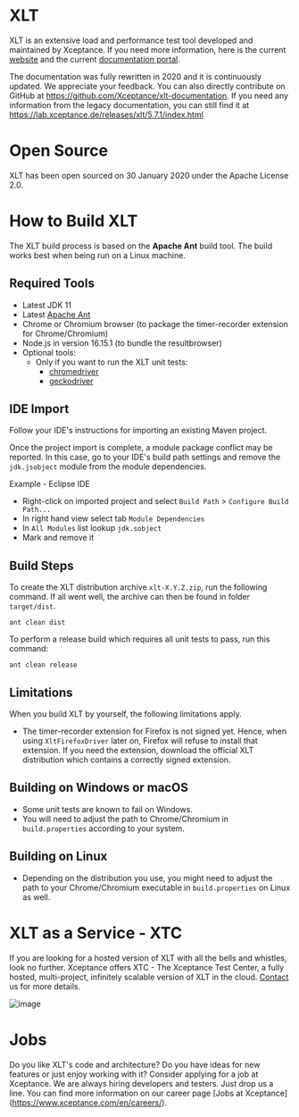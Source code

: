 # XLT
XLT is an extensive load and performance test tool developed and maintained by Xceptance. If you need more information, here is the current [website](https://www.xceptance.com/xlt/) and the current [documentation portal](https://docs.xceptance.com/).

The documentation was fully rewritten in 2020 and it is continuously updated. We appreciate your feedback. You can also directly contribute on GitHub at https://github.com/Xceptance/xlt-documentation. If you need any information from the legacy documentation, you can still find it at https://lab.xceptance.de/releases/xlt/5.7.1/index.html

# Open Source
XLT has been open sourced on 30 January 2020 under the Apache License 2.0.

# How to Build XLT

The XLT build process is based on the **Apache Ant** build tool. The build works best when being run on a Linux machine.

## Required Tools

* Latest JDK 11
* Latest [Apache Ant](https://ant.apache.org/)
* Chrome or Chromium browser (to package the timer-recorder extension for Chrome/Chromium)
* Node.js in version 16.15.1 (to bundle the resultbrowser)
* Optional tools:
    * Only if you want to run the XLT unit tests:
        * [chromedriver](https://chromedriver.chromium.org/)
        * [geckodriver](https://github.com/mozilla/geckodriver)

## IDE Import

Follow your IDE's instructions for importing an existing Maven project.

Once the project import is complete, a module package conflict may be reported. In this case, go to your IDE's build path settings and remove the `jdk.jsobject` module from the module dependencies.

Example - Eclipse IDE
* Right-click on imported project and select `Build Path` > `Configure Build Path...`
* In right hand view select tab `Module Dependencies`
* In `All Modules` list lookup `jdk.sobject`
* Mark and remove it

## Build Steps

To create the XLT distribution archive `xlt-X.Y.Z.zip`, run the following command. If all went well, the archive can then be found in folder `target/dist`.

```
ant clean dist
```

To perform a release build which requires all unit tests to pass, run this command:

```
ant clean release 
```

## Limitations

When you build XLT by yourself, the following limitations apply.

* The timer-recorder extension for Firefox is not signed yet. Hence, when using `XltFirefoxDriver` later on, Firefox will refuse to install that extension. If you need the extension, download the official XLT distribution which contains a correctly signed extension.

## Building on Windows or macOS

* Some unit tests are known to fail on Windows.
* You will need to adjust the path to Chrome/Chromium in `build.properties` according to your system.

## Building on Linux

* Depending on the distribution you use, you might need to adjust the path to your Chrome/Chromium executable in `build.properties` on Linux as well.

# XLT as a Service - XTC
If you are looking for a hosted version of XLT with all the bells and whistles, look no further. Xceptance offers XTC - The Xceptance Test Center, a fully hosted, multi-project, infinitely scalable version of XLT in the cloud. [Contact](https://www.xceptance.com/en/contact/) us for more details.

![image](https://github.com/Xceptance/XLT/assets/1793856/7a8efb7b-caef-4aaf-9321-cdcaba673d8a)

# Jobs
Do you like XLT's code and architecture? Do you have ideas for new features or just enjoy working with it? Consider applying for a job at Xceptance. We are always hiring developers and testers. Just drop us a line. You can find more information on our career page [Jobs at Xceptance] (https://www.xceptance.com/en/careers/).

